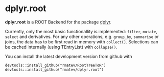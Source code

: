 # dplyr.root
**dplyr.root** is a ROOT Backend for the package [dplyr](https://github.com/hadley/dplyr).

Currently, only the most basic functionallity is implemented:
`filter`, `mutate`, `select` and derivatives.
For any other operations, e.g. `group_by`, `summarise` or joins, the data has
to be first read in memory with `collect()`.
Selections can be cached internally (using TEntryList) with `collapse()`.

You can install the latest development version from github with
```{r}
devtools::install_github("rmatev/RootTreeToR")
devtools::install_github("rmatev/dplyr.root")
```
